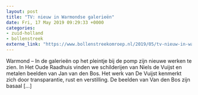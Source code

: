 ```yaml
---
layout: post
title: "TV: nieuw in Warmondse galerieën"
date: Fri, 17 May 2019 09:29:33 +0000
categories: 
- zuid-holland 
- bollenstreek 
externe_link: "https://www.bollenstreekomroep.nl/2019/05/tv-nieuw-in-warmondse-galerieen/"
---
```


Warmond – In de galerieën op het pleintje bij de pomp zijn nieuwe werken te zien. In Het Oude Raadhuis vinden we schilderijen van Niels de Vuijst en metalen beelden van Jan van den Bos. Het werk van De Vuijst kenmerkt zich door transparantie, rust en verstilling. De beelden van Van den Bos zijn basaal [&#8230;]
